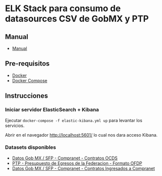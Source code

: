 # ELK Stack para consumo de datasources CSV de GobMX y PTP

## Manual

- [Manual](docs/README.md)

## Pre-requisitos
- [Docker](https://docs.docker.com/install/)
- [Docker Compose](https://docs.docker.com/compose/install/)

## Instrucciones

### Iniciar servidor ElasticSearch + Kibana

Ejecutar `docker-compose -f elastic-kibana.yml up` para levantar los servicios.

Abrir en el navegador [http://localhost:5601/](http://localhost:5601/app/kibana) lo cual nos dara acceso Kibana.

### Datasets disponibles

- [Datos Gob MX / SFP - Compranet - Contratos OCDS](./datasets/sfp-compranet-ocds/)
- [PTP - Presupuesto de Egresos de la Federacion - Formato OFDP](./datasets/ptp-pef-ofdp/)
- [Datos Gob MX / SFP - Compranet - Contratos Ingresados a Compranet](./datasets/sfp-compranet-contratos/)

